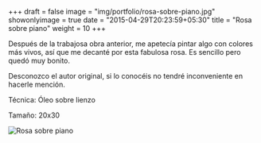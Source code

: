 +++
draft = false
image = "img/portfolio/rosa-sobre-piano.jpg"
showonlyimage = true
date = "2015-04-29T20:23:59+05:30"
title = "Rosa sobre piano"
weight = 10
+++

<!--more-->

Después de la trabajosa obra anterior, me apetecía pintar algo con colores más vivos, así que me decanté por esta fabulosa rosa. Es sencillo pero quedó muy bonito.

Desconozco el autor original, si lo conocéis no tendré inconveniente en hacerle mención.

Técnica: Óleo sobre lienzo

Tamaño: 20x30

![Rosa sobre piano](/img/portfolio/rosa-sobre-piano.jpg)
